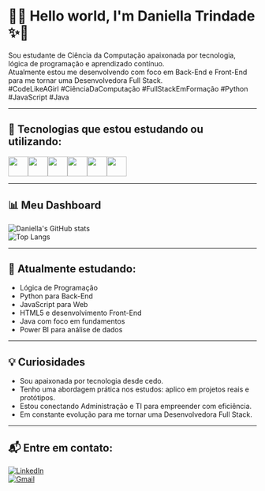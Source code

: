 # 👾✨ Hello world, I'm Daniella Trindade ✨👾

Sou estudante de Ciência da Computação apaixonada por tecnologia, lógica de programação e aprendizado contínuo.  
Atualmente estou me desenvolvendo com foco em Back-End e Front-End para me tornar uma Desenvolvedora Full Stack.  
#CodeLikeAGirl #CiênciaDaComputação #FullStackEmFormação #Python #JavaScript #Java

---

## 🚀 Tecnologias que estou estudando ou utilizando:

<div style="display: flex; flex-wrap: wrap;">
  <img src="https://cdn.jsdelivr.net/gh/devicons/devicon/icons/python/python-original.svg" width="40" />
  <img src="https://cdn.jsdelivr.net/gh/devicons/devicon/icons/javascript/javascript-original.svg" width="40" />
  <img src="https://cdn.jsdelivr.net/gh/devicons/devicon/icons/html5/html5-original.svg" width="40" />
  <img src="https://cdn.jsdelivr.net/gh/devicons/devicon/icons/java/java-original.svg" width="40" />
  <img src="https://cdn.jsdelivr.net/gh/devicons/devicon/icons/git/git-original.svg" width="40" />
  <img src="https://cdn.jsdelivr.net/gh/devicons/devicon/icons/figma/figma-original.svg" width="40" />
</div>

---

## 📊 Meu Dashboard

![Daniella's GitHub stats](https://github-readme-stats.vercel.app/api?username=danitrindade&show_icons=true&theme=tokyonight)  
![Top Langs](https://github-readme-stats.vercel.app/api/top-langs/?username=danitrindade&layout=compact&theme=tokyonight)

---

## 🧠 Atualmente estudando:

- Lógica de Programação  
- Python para Back-End  
- JavaScript para Web  
- HTML5 e desenvolvimento Front-End  
- Java com foco em fundamentos  
- Power BI para análise de dados

---

## 💡 Curiosidades

- Sou apaixonada por tecnologia desde cedo.  
- Tenho uma abordagem prática nos estudos: aplico em projetos reais e protótipos.  
- Estou conectando Administração e TI para empreender com eficiência.  
- Em constante evolução para me tornar uma Desenvolvedora Full Stack.

---

## 📬 Entre em contato:

[![LinkedIn](https://img.shields.io/badge/LinkedIn-0077B5?style=flat&logo=linkedin&logoColor=white)](https://www.linkedin.com/in/daniella-trindade-2b31ba357)  
[![Gmail](https://img.shields.io/badge/E--mail-danifernandestrindade@gmail.com-red?style=flat&logo=gmail&logoColor=white)](mailto:danifernandestrindade@gmail.com)

